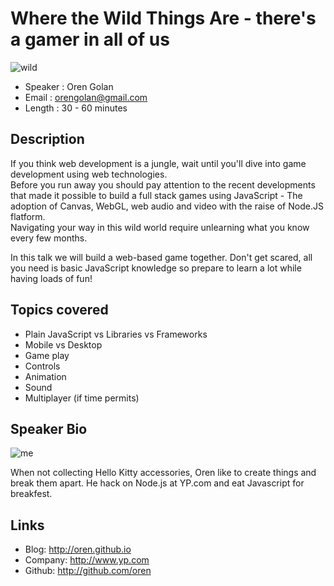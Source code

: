 Where the Wild Things Are - there's a gamer in all of us
========================================================

![wild](http://i.imgur.com/oWMGPYU.jpg)

* Speaker   : Oren Golan
* Email     : orengolan@gmail.com
* Length    : 30 - 60 minutes

Description
-----------

If you think web development is a jungle, wait until you'll dive into game development using web technologies.  
Before you run away you should pay attention to the recent developments that made it possible to build a full stack games using JavaScript -
The adoption of Canvas, WebGL, web audio and video with the raise of Node.JS flatform.  
Navigating your way in this wild world require unlearning what you know every few months.

In this talk we will build a web-based game together. Don't get scared, all you need is basic JavaScript knowledge so prepare to learn a lot while having loads of fun!

## Topics covered

* Plain JavaScript vs Libraries vs Frameworks
* Mobile vs Desktop
* Game play
* Controls
* Animation
* Sound
* Multiplayer (if time permits)

Speaker Bio
-----------

![me](http://chicagowebconf.org/images/presenters/oren_golan.png)

When not collecting Hello Kitty accessories, Oren like to create things and break them apart. He hack on Node.js at YP.com and eat Javascript for breakfest.

Links
-----

* Blog: http://oren.github.io
* Company: http://www.yp.com
* Github: http://github.com/oren
